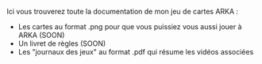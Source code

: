 Ici vous trouverez toute la documentation de mon jeu de cartes ARKA :
- Les cartes au format .png pour que vous puissiez vous aussi jouer à ARKA (SOON)
- Un livret de règles (SOON)
- Les "journaux des jeux" au format .pdf qui résume les vidéos associées

